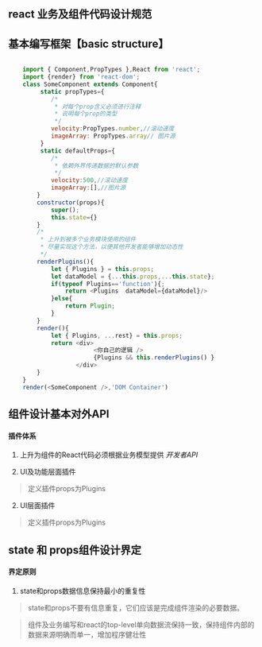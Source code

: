 ## react 业务及组件代码设计规范


## 基本编写框架【basic structure】

```javascript

    import { Component,PropTypes },React from 'react';
    import {render} from 'react-dom';
    class SomeComponent extends Component{
         static propTypes={
            /*
             * 对每个prop含义必须进行注释
             * 说明每个prop的类型
             */
            velocity:PropTypes.number,//滚动速度
            imageArray: PropTypes.array// 图片源
         }
         static defaultProps={
            /*
             * 依赖外界传递数据的默认参数
             */
            velocity:500,//滚动速度
            imageArray:[],//图片源
        }
        constructor(props){
            super();
            this.state={}
        }
        /*
         * 上升到被多个业务模块使用的组件
         * 尽量实现这个方法，以便其他开发者能够增加动态性
         */
        renderPlugins(){
            let { Plugins } = this.props;
            let dataModel = {...this.props,...this.state};
            if(typeof Plugins=='function'){;
                return <Plugins  dataModel={dataModel}/>
            }else{
                return Plugin;
            }
        }
        render(){
            let { Plugins, ...rest} = this.props;
            return <div>
                        <你自己的逻辑 />
                        {Plugins && this.renderPlugins() }
                   </div>
        }
    }
    render(<SomeComponent />,'DOM Container')

```


## 组件设计基本对外API

#### 插件体系

1. 上升为组件的React代码必须根据业务模型提供 *开发者API*

1. UI及功能层面插件

> 定义插件props为Plugins

2. UI层面插件

> 定义插件props为Plugins

## state 和 props组件设计界定

#### 界定原则

1. state和props数据信息保持最小的重复性

> state和props不要有信息重复，它们应该是完成组件渲染的必要数据。

> 组件及业务编写和react的top-level单向数据流保持一致，保持组件内部的数据来源明确而单一，增加程序健壮性















